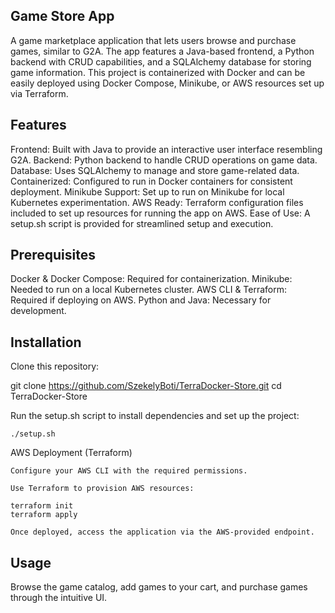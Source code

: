## Game Store App

  A game marketplace application that lets users browse and purchase games, similar to G2A. 
  The app features a Java-based frontend, a Python backend with CRUD capabilities, 
  and a SQLAlchemy database for storing game information. 
  This project is containerized with Docker and can be easily deployed using Docker Compose, Minikube, or 
  AWS resources set up via Terraform.

## Features

  Frontend: Built with Java to provide an interactive user interface resembling G2A.
  Backend: Python backend to handle CRUD operations on game data.
  Database: Uses SQLAlchemy to manage and store game-related data.
  Containerized: Configured to run in Docker containers for consistent deployment.
  Minikube Support: Set up to run on Minikube for local Kubernetes experimentation.
  AWS Ready: Terraform configuration files included to set up resources for running the app on AWS.
  Ease of Use: A setup.sh script is provided for streamlined setup and execution.

## Prerequisites

  Docker & Docker Compose: Required for containerization.
  Minikube: Needed to run on a local Kubernetes cluster.
  AWS CLI & Terraform: Required if deploying on AWS.
  Python and Java: Necessary for development.

## Installation

  Clone this repository:

  git clone https://github.com/SzekelyBoti/TerraDocker-Store.git
  cd TerraDocker-Store

  Run the setup.sh script to install dependencies and set up the project:

    ./setup.sh


  AWS Deployment (Terraform)

    Configure your AWS CLI with the required permissions.

    Use Terraform to provision AWS resources:

    terraform init
    terraform apply

    Once deployed, access the application via the AWS-provided endpoint.

## Usage

  Browse the game catalog, add games to your cart, and purchase games through the intuitive UI.
